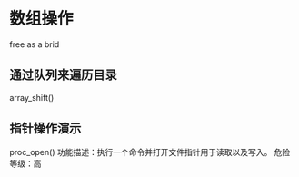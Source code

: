 # 数组操作
free as a brid

通过队列来遍历目录
---------
array_shift()

指针操作演示
------------
proc_open() 
功能描述：执行一个命令并打开文件指针用于读取以及写入。 
危险等级：高
